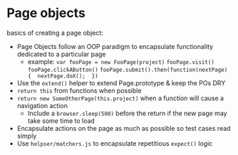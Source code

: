 # Page objects

basics of creating a page object:

- Page Objects follow an OOP paradigm to encapsulate functionality dedicated to a particular page
  - example:
  `var fooPage = new FooPage(project)`
  `fooPage.visit()`
  `fooPage.clickAButton()`
  `fooPage.submit().then(function(nextPage) {  nextPage.doX();  })`
- Use the `extend()` helper to extend Page.prototype & keep the POs DRY
- `return this` from functions when possible
- `return new SomeOtherPage(this.project)` when a function will cause a navigation action
  - Include a `browser.sleep(500)` before the return if the new page may take some time to load
- Encapsulate actions on the page as much as possible so test cases read simply
- Use `helpser/matchers.js` to encapsulate repetitious `expect()` logic
